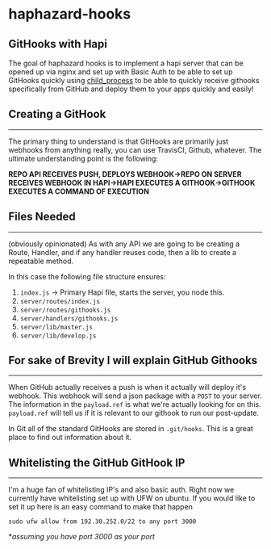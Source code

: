 # haphazard-hooks
GitHooks with Hapi
---

The goal of haphazard hooks is to implement a hapi server that can be opened up via nginx and set up with Basic Auth to be able to set up GitHooks quickly using [child_process](https://nodejs.org/api/child_process.html) to be able to quickly receive githooks specifically from GitHub and deploy them to your apps quickly and easily!

## Creating a GitHook
---

The primary thing to understand is that GitHooks are primarily just webhooks from anything really, you can use TravisCI, Github, whatever.  The ultimate understanding point is the following:

**REPO API RECEIVES PUSH, DEPLOYS WEBHOOK->REPO ON SERVER RECEIVES WEBHOOK IN HAPI->HAPI EXECUTES A GITHOOK->GITHOOK EXECUTES A COMMAND OF EXECUTION**

## Files Needed
---

(obviously opinionated)
As with any API we are going to be creating a Route, Handler, and if any handler reuses code, then a lib to create a repeatable method.

In this case the following file structure ensures:

1. `index.js` -> Primary Hapi file, starts the server, you node this.
2. `server/routes/index.js`
3. `server/routes/githooks.js`
4. `server/handlers/githooks.js`
5. `server/lib/master.js`
6. `server/lib/develop.js`

## For sake of Brevity I will explain GitHub Githooks
---

When GitHub actually receives a push is when it actually will deploy it's webhook.  This webhook will send a json package with a `POST` to your server.  The information in the `payload.ref` is what we're actually looking for on this.  `payload.ref` will tell us if it is relevant to our githook to run our post-update.

In Git all of the standard GitHooks are stored in `.git/hooks`.  This is a great place to find out information about it.

## Whitelisting the GitHub GitHook IP
---

I'm a huge fan of whitelisting IP's and also basic auth.  Right now we currently have whitelisting set up with UFW on ubuntu.  If you would like to set it up here is an easy command to make that happen

```
sudo ufw allow from 192.30.252.0/22 to any port 3000
```
*_assuming you have port 3000 as your port_
